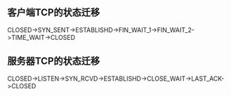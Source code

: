 ## 客户端TCP的状态迁移
CLOSED->SYN_SENT->ESTABLISHD->FIN_WAIT_1->FIN_WAIT_2->TIME_WAIT->CLOSED
## 服务器TCP的状态迁移
CLOSED->LISTEN->SYN_RCVD->ESTABLISHD->CLOSE_WAIT->LAST_ACK->CLOSED
